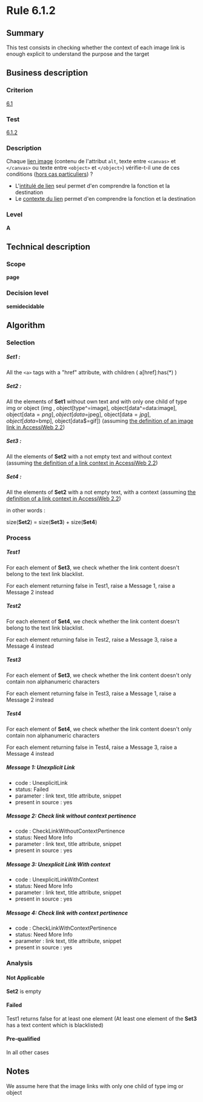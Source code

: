 # Rule 6.1.2
## Summary

This test consists in checking whether the context of each image link is
enough explicit to understand the purpose and the target

## Business description

### Criterion

[6.1](http://references.modernisation.gouv.fr/referentiel-technique-0#crit-6-1)

### Test

[6.1.2](http://references.modernisation.gouv.fr/referentiel-technique-0#test-6-1-2)

### Description

Chaque <a href="http://references.modernisation.gouv.fr/referentiel-technique-0#mLienImage">lien image</a> (contenu de l'attribut `alt`, texte entre `<canvas>` et `</canvas>` ou texte entre `<object>` et `</object>`) v&eacute;rifie-t-il une de ces conditions (<a href="http://references.modernisation.gouv.fr/referentiel-technique-0#cpCrit6-" title="Cas particuliers pour le crit&egrave;re 6.1">hors cas particuliers</a>) ? 
 
 * L'<a href="http://references.modernisation.gouv.fr/referentiel-technique-0#mIntituleLien">intitul&eacute; de lien</a> seul permet d'en comprendre la fonction et la destination 
 * Le <a href="http://references.modernisation.gouv.fr/referentiel-technique-0#mContexteLien">contexte du lien</a> permet d'en comprendre la fonction et la destination 


### Level

**A**

## Technical description

### Scope

**page**

### Decision level

**semidecidable**

## Algorithm

### Selection

##### **Set1 :**

All the `<a>` tags with a "href" attribute, with children (
a[href]:has(*) )

##### **Set2 :**

All the elements of **Set1** without own text and with only one child of
type img or object (img , object[type^=image],
object[data^=data:image], object[data$=png], object[data$=jpeg],
object[data$=jpg],object[data$=bmp], object[data$=gif]) (assuming [the
definition of an image link in AccessiWeb
2.2](http://accessiweb.org/index.php/glossary-76.html#mLienImage))

##### **Set3 :**

All the elements of **Set2** with a not empty text and without context
(assuming [the definition of a link context in AccessiWeb
2.2](http://accessiweb.org/index.php/glossary-76.html#mContexteLien))

##### **Set4 :**

All the elements of **Set2** with a not empty text, with a context (assuming
[the definition of a link context in AccessiWeb
2.2](http://accessiweb.org/index.php/glossary-76.html#mContexteLien))

in other words :

size(**Set2**) = size(**Set3**) + size(**Set4**)

### Process

##### **Test1**

For each element of **Set3**, we check whether the link content doesn't
belong to the text link blacklist.

For each element returning false in Test1, raise a Message 1, raise a
Message 2 instead

##### Test2

For each element of **Set4**, we check whether the link content doesn't
belong to the text link blacklist.

For each element returning false in Test2, raise a Message 3, raise a
Message 4 instead

##### Test3

For each element of **Set3**, we check whether the link content doesn't only
contain non alphanumeric characters

For each element returning false in Test3, raise a Message 1, raise a
Message 2 instead

##### Test4

For each element of **Set4**, we check whether the link content doesn't only
contain non alphanumeric characters

For each element returning false in Test4, raise a Message 3, raise a
Message 4 instead

##### Message 1: Unexplicit Link

-   code : UnexplicitLink
-   status: Failed
-   parameter : link text, title attribute, snippet
-   present in source : yes

##### Message 2: Check link without context pertinence

-   code : CheckLinkWithoutContextPertinence
-   status: Need More Info
-   parameter : link text, title attribute, snippet
-   present in source : yes

##### Message 3: Unexplicit Link With context

-   code : UnexplicitLinkWithContext
-   status: Need More Info
-   parameter : link text, title attribute, snippet
-   present in source : yes

##### Message 4: Check link with context pertinence

-   code : CheckLinkWithContextPertinence
-   status: Need More Info
-   parameter : link text, title attribute, snippet
-   present in source : yes

### Analysis

#### Not Applicable

**Set2** is empty

#### Failed

Test1 returns false for at least one element (At least one element of
the **Set3** has a text content which is blacklisted)

#### Pre-qualified

In all other cases

## Notes

We assume here that the image links with only one child of type img or
object
